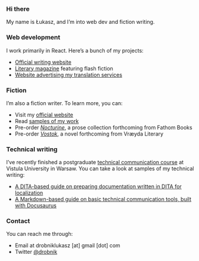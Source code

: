 ### Hi there

My name is Łukasz, and I’m into web dev and fiction writing.


### Web development

I work primarily in React. Here’s a bunch of my projects:
- [Official writing website](https://github.com/ldrobnik/drobnik-writing)
- [Literary magazine](https://github.com/ldrobnik/blyski) featuring flash fiction
- [Website advertising my translation services](https://github.com/ldrobnik/medical-translations)

### Fiction

I’m also a fiction writer. To learn more, you can:
- Visit my [official website](https://drobnik.co/)
- Read [samples of my work](https://ldrobnik.github.io/fiction-samples/)
- Pre-order [*Nocturine*](http://fathombooks.org/html/drobnik.html), a prose collection forthcoming from Fathom Books
- Pre-order [*Vostok*](https://www.vraeydamedia.ca/shop/x55ht1b0h70i3bwv9qismih2f6b5nk), a novel forthcoming from Vræyda Literary

### Technical writing

I’ve recently finished a postgraduate [technical communication course](https://www.vistula.edu.pl/kierunki-studiow/kontynuacja-edukacji/studia-podyplomowe/informatyka/komunikacja-techniczna) at Vistula University in Warsaw.
You can take a look at samples of my technical writing:
- [A DITA-based guide on preparing documentation written in DITA for localization](https://prepare-dita-for-l10n.netlify.app/)
- [A Markdown-based guide on basic technical communication tools, built with Docusaurus](https://tech-comm-tools.netlify.app/)

### Contact

You can reach me through:
- Email at drobniklukasz [at] gmail [dot] com
- Twitter [@drobnik](https://twitter.com/drobnik)
